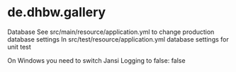 # de.dhbw.gallery

Database
See src/main/resource/application.yml to change production database settings 
In src/test/resource/application.yml database settings for unit test


On Windows you need to switch Jansi Logging to false:
    <withJansi>false</withJansi>
